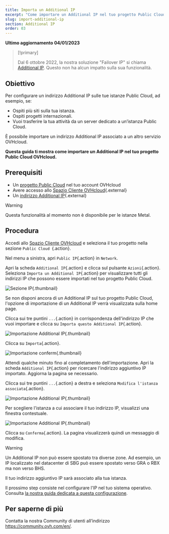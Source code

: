 ```yaml
---
title: Importa un Additional IP
excerpt: "Come importare un Additional IP nel tuo progetto Public Cloud"
slug: import-additional-ip
section: Additional IP
order: 03
---
```


**Ultimo aggiornamento 04/01/2023**

> [!primary]
>
> Dal 6 ottobre 2022, la nostra soluzione "Failover IP" si chiama [Additional IP](https://www.ovhcloud.com/it/network/additional-ip/). Questo non ha alcun impatto sulla sua funzionalità.
>

## Obiettivo

Per configurare un indirizzo Additional IP sulle tue istanze Public Cloud, ad esempio, se:

- Ospiti più siti sulla tua istanza.  
- Ospiti progetti internazionali.
- Vuoi trasferire la tua attività da un server dedicato a un’istanza Public Cloud. 

È possibile importare un indirizzo Additional IP associato a un altro servizio OVHcloud.

**Questa guida ti mostra come importare un Additional IP nel tuo progetto Public Cloud OVHcloud.**

## Prerequisiti

- Un [progetto Public Cloud](https://www.ovhcloud.com/it/public-cloud/) nel tuo account OVHcloud
- Avere accesso allo [Spazio Cliente OVHcloud](https://www.ovh.com/auth/?action=gotomanager&from=https://www.ovh.it/&ovhSubsidiary=it){.external}
- Un [indirizzo Additional IP](https://www.ovhcloud.com/it/bare-metal/ip/){.external}

> [!warning]
> Questa funzionalità al momento non è disponibile per le istanze Metal.
>

## Procedura

Accedi allo [Spazio Cliente OVHcloud](https://www.ovh.com/auth/?action=gotomanager&from=https://www.ovh.it/&ovhSubsidiary=it) e seleziona il tuo progetto nella sezione `Public Cloud `{.action}.

Nel menu a sinistra, apri `Public IP`{.action} in `Network`.

Apri la scheda `Additional IP`{.action} e clicca sul pulsante `Azioni`{.action}. Seleziona `Importa un Additional IP`{.action} per visualizzare tutti gli indirizzi IP che possono essere importati nel tuo progetto Public Cloud.

![Sezione IP](images/import22_01.png){.thumbnail}

Se non disponi ancora di un Additional IP sul tuo progetto Public Cloud, l'opzione di importazione di un Additional IP verrà visualizzata sulla home page.

Clicca sui tre puntini `...`{.action} in corrispondenza dell'indirizzo IP che vuoi importare e clicca su `Importa questo Additional IP`{.action}.

![Importazione Additional IP](images/import22_02.png){.thumbnail}

Clicca su `Importa`{.action}.

![Importazione conferm](images/import22_03.png){.thumbnail}

Attendi qualche minuto fino al completamento dell'importazione. Apri la scheda `Additional IP`{.action} per ricercare l'indirizzo aggiuntivo IP importato. Aggiorna la pagina se necessario.

Clicca sui tre puntini `...`{.action} a destra e seleziona `Modifica l'istanza associata`{.action}.

![Importazione Additional IP](images/import22_04.png){.thumbnail}

Per scegliere l'istanza a cui associare il tuo indirizzo IP, visualizzi una finestra contestuale.

![Importazione Additional IP](images/import22_05.png){.thumbnail}

Clicca su `Conferma`{.action}. La pagina visualizzerà quindi un messaggio di modifica.

> [!warning]
>
> Un Additional IP non può essere spostato tra diverse zone. Ad esempio, un IP localizzato nel datacenter di SBG può essere spostato verso GRA o RBX ma non verso BHS.
>

Il tuo indirizzo aggiuntivo IP sarà associato alla tua istanza.

Il prossimo step consiste nel configurare l'IP nel tuo sistema operativo. Consulta [la nostra guida dedicata a questa configurazione](https://docs.ovh.com/it/publiccloud/network-services/configure-additional-ip/).

## Per saperne di più 

Contatta la nostra Community di utenti all’indirizzo <https://community.ovh.com/en/>.
